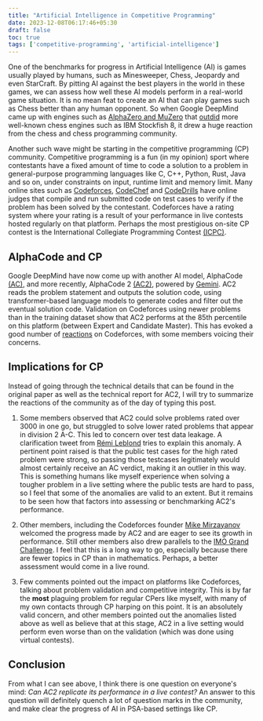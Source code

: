 ```yaml
---
title: "Artificial Intelligence in Competitive Programming"
date: 2023-12-08T06:17:46+05:30
draft: false
toc: true
tags: ['competitive-programming', 'artificial-intelligence']
---
```


One of the benchmarks for progress in Artificial Intelligence (AI) is games
usually played by humans, such as Minesweeper, Chess, Jeopardy and even
StarCraft. By pitting AI against the best players in the world in these games,
we can assess how well these AI models perform in a real-world game situation.
It is no mean feat to create an AI that can play games such as Chess better than
any human opponent. So when Google DeepMind came up with engines such as
[AlphaZero and
MuZero](https://deepmind.google/technologies/alphazero-and-muzero/) that
[outdid](https://www.science.org/doi/10.1126/science.aar6404) more well-known
chess engines such as IBM Stockfish 8, it drew a huge reaction from the chess
and chess programming community.

Another such wave might be starting in the competitive programming (CP)
community. Competitive programming is a fun (in my opinion) sport where
contestants have a fixed amount of time to code a solution to a problem in
general-purpose programming languages like C, C++, Python, Rust, Java and so on,
under constraints on input, runtime limit and memory limit. Many online sites
such as [Codeforces](https://codeforces.com),
[CodeChef](https://www.codechef.com/) and [CodeDrills](https://codedrills.io/)
have online judges that compile and run submitted code on test cases to verify
if the problem has been solved by the contestant. Codeforces have a rating
system where your rating is a result of your performance in live contests hosted
regularly on that platform. Perhaps the most prestigious on-site CP contest is
the International Collegiate Programming Contest [(ICPC)](https://icpc.global).

## AlphaCode and CP

Google DeepMind have now come up with another AI model, AlphaCode
[(AC)](https://alphacode.deepmind.com/), and more recently, AlphaCode 2
[(AC2)](https://storage.googleapis.com/deepmind-media/AlphaCode2/AlphaCode2_Tech_Report.pdf),
powered by [Gemini](https://deepmind.google/technologies/gemini/). AC2 reads the
problem statement and outputs the solution code, using transformer-based
language models to generate codes and filter out the eventual solution code.
Validation on Codeforces using newer problems than in the training dataset show
that AC2 performs at the 85th percentile on this platform (between Expert and
Candidate Master). This has evoked a good number of
[reactions](https://codeforces.com/blog/entry/123035) on Codeforces, with some
members voicing their concerns.

## Implications for CP

Instead of going through the technical details that can be found in the original
paper as well as the technical report for AC2, I will try to summarize the
reactions of the community as of the day of typing this post.

1. Some members observed that AC2 could solve problems rated over 3000 in one
   go, but struggled to solve lower rated problems that appear in division 2
   A-C. This led to concern over test data leakage. A clarification tweet from
   [Rémi Leblond](https://twitter.com/RemiLeblond/status/1732677521290789235)
   tries to explain this anomaly. A pertinent point raised is that the public
   test cases for the high rated problem were strong, so passing those testcases
   legitimately would almost certainly receive an AC verdict, making it an
   outlier in this way. This is something humans like myself experience when
   solving a tougher problem in a live setting where the public tests are hard
   to pass, so I feel that some of the anomalies are valid to an extent. But it
   remains to be seen how that factors into assessing or benchmarking AC2's
   performance.

2. Other members, including the Codeforces founder [Mike
   Mirzayanov](https://codeforces.com/profile/MikeMirzayanov) welcomed the
   progress made by AC2 and are eager to see its growth in performance. Still
   other members also drew parallels to the [IMO Grand
   Challenge](https://imo-grand-challenge.github.io/). I feel that this is a
   long way to go, especially because there are fewer topics in CP than in
   mathematics. Perhaps, a better assessment would come in a live round.

3. Few comments pointed out the impact on platforms like Codeforces, talking
   about problem validation and competitive integrity. This is by far the
   **most** plaguing problem for regular CPers like myself, with many of my own
   contacts through CP harping on this point. It is an absolutely valid concern,
   and other members pointed out the anomalies listed above as well as believe
   that at this stage, AC2 in a live setting would perform even worse than on
   the validation (which was done using virtual contests).

## Conclusion

From what I can see above, I think there is one question on everyone's mind:
_Can AC2 replicate its performance in a live contest?_ An answer to this
question will definitely quench a lot of question marks in the community, and
make clear the progress of AI in PSA-based settings like CP.
